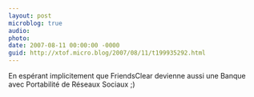```yaml
---
layout: post
microblog: true
audio: 
photo: 
date: 2007-08-11 00:00:00 -0000
guid: http://xtof.micro.blog/2007/08/11/t199935292.html
---
```

En espérant implicitement que FriendsClear devienne aussi une Banque avec Portabilité de Réseaux Sociaux ;)
